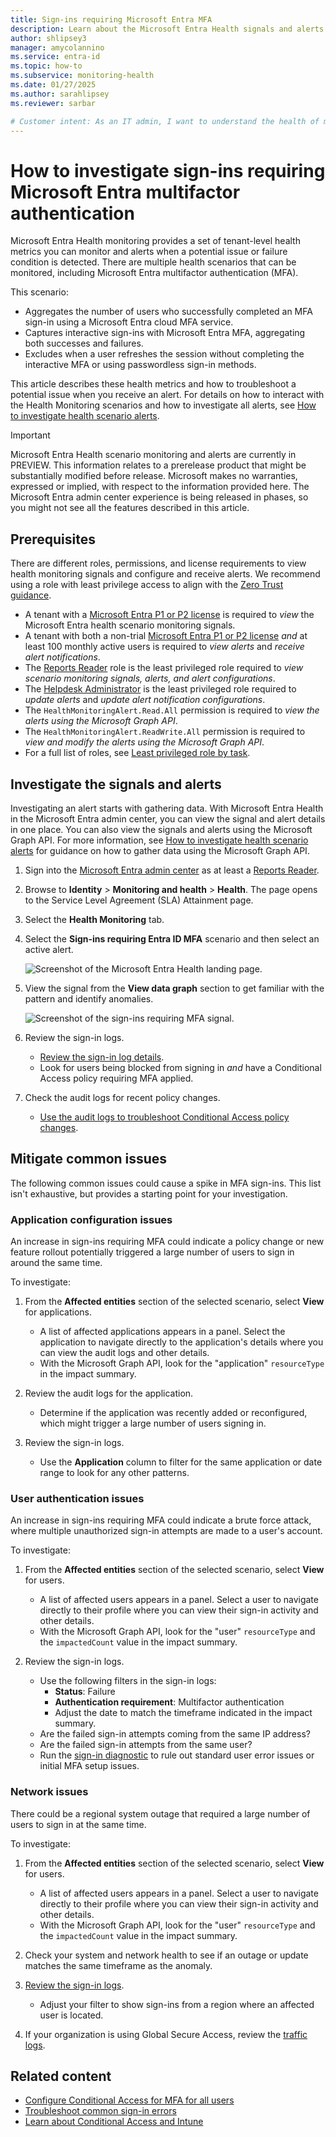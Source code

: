 ```yaml
---
title: Sign-ins requiring Microsoft Entra MFA
description: Learn about the Microsoft Entra Health signals and alerts for sign-ins that require Microsoft Entra multifactor authentication
author: shlipsey3
manager: amycolannino
ms.service: entra-id
ms.topic: how-to
ms.subservice: monitoring-health
ms.date: 01/27/2025
ms.author: sarahlipsey
ms.reviewer: sarbar

# Customer intent: As an IT admin, I want to understand the health of my tenant through identity related signals and alerts so I can proactively address issues and maintain a healthy tenant.
---
```


# How to investigate sign-ins requiring Microsoft Entra multifactor authentication

Microsoft Entra Health monitoring provides a set of tenant-level health metrics you can monitor and alerts when a potential issue or failure condition is detected. There are multiple health scenarios that can be monitored, including Microsoft Entra multifactor authentication (MFA).

This scenario:

- Aggregates the number of users who successfully completed an MFA sign-in using a Microsoft Entra cloud MFA service.
- Captures interactive sign-ins with Microsoft Entra MFA, aggregating both successes and failures.
- Excludes when a user refreshes the session without completing the interactive MFA or using passwordless sign-in methods.

This article describes these health metrics and how to troubleshoot a potential issue when you receive an alert. For details on how to interact with the Health Monitoring scenarios and how to investigate all alerts, see [How to investigate health scenario alerts](../monitoring-health/howto-investigate-health-scenario-alerts.md).

> [!IMPORTANT]
> Microsoft Entra Health scenario monitoring and alerts are currently in PREVIEW.
> This information relates to a prerelease product that might be substantially modified before release. Microsoft makes no warranties, expressed or implied, with respect to the information provided here. The Microsoft Entra admin center experience is being released in phases, so you might not see all the features described in this article.

## Prerequisites

There are different roles, permissions, and license requirements to view health monitoring signals and configure and receive alerts. We recommend using a role with least privilege access to align with the [Zero Trust guidance](/security/zero-trust/zero-trust-overview).

- A tenant with a [Microsoft Entra P1 or P2 license](../../fundamentals/get-started-premium.md) is required to *view* the Microsoft Entra health scenario monitoring signals.
- A tenant with both a non-trial [Microsoft Entra P1 or P2 license](../../fundamentals/get-started-premium.md) *and* at least 100 monthly active users is required to *view alerts* and *receive alert notifications*.
- The [Reports Reader](../role-based-access-control/permissions-reference.md#reports-reader) role is the least privileged role required to *view scenario monitoring signals, alerts, and alert configurations*.
- The [Helpdesk Administrator](../role-based-access-control/permissions-reference.md#helpdesk-administrator) is the least privileged role required to *update alerts* and *update alert notification configurations*.
- The `HealthMonitoringAlert.Read.All` permission is required to *view the alerts using the Microsoft Graph API*.
- The `HealthMonitoringAlert.ReadWrite.All` permission is required to *view and modify the alerts using the Microsoft Graph API*.
- For a full list of roles, see [Least privileged role by task](../role-based-access-control/delegate-by-task.md#monitoring-and-health---audit-and-sign-in-logs-least-privileged-roles).

## Investigate the signals and alerts

Investigating an alert starts with gathering data. With Microsoft Entra Health in the Microsoft Entra admin center, you can view the signal and alert details in one place. You can also view the signals and alerts using the Microsoft Graph API. For more information, see [How to investigate health scenario alerts](../monitoring-health/howto-investigate-health-scenario-alerts.md) for guidance on how to gather data using the Microsoft Graph API. 

1. Sign into the [Microsoft Entra admin center](https://entra.microsoft.com) as at least a [Reports Reader](../role-based-access-control/permissions-reference.md#reports-reader).

1. Browse to **Identity** > **Monitoring and health** > **Health**. The page opens to the Service Level Agreement (SLA) Attainment page.

1. Select the **Health Monitoring** tab.

1. Select the **Sign-ins requiring Entra ID MFA** scenario and then select an active alert.

    ![Screenshot of the Microsoft Entra Health landing page.](media/howto-investigate-health-scenario-alerts/health-monitoring-landing-page.png)

1. View the signal from the **View data graph** section to get familiar with the pattern and identify anomalies.

    ![Screenshot of the sign-ins requiring MFA signal.](media/scenario-health-sign-ins-mfa/scenario-monitoring-signal-mfa.png)

1. Review the sign-in logs.
    - [Review the sign-in log details](concept-sign-in-log-activity-details.md).
    - Look for users being blocked from signing in *and* have a Conditional Access policy requiring MFA applied.
1. Check the audit logs for recent policy changes.
    - [Use the audit logs to troubleshoot Conditional Access policy changes](../conditional-access/troubleshoot-policy-changes-audit-log.md).

## Mitigate common issues

The following common issues could cause a spike in MFA sign-ins. This list isn't exhaustive, but provides a starting point for your investigation.

### Application configuration issues

An increase in sign-ins requiring MFA could indicate a policy change or new feature rollout potentially triggered a large number of users to sign in around the same time.

To investigate:

1. From the **Affected entities** section of the selected scenario, select **View** for applications.
    - A list of affected applications appears in a panel. Select the application to navigate directly to the application's details where you can view the audit logs and other details.
    - With the Microsoft Graph API, look for the "application" `resourceType` in the impact summary.

1. Review the audit logs for the application.
    - Determine if the application was recently added or reconfigured, which might trigger a large number of users signing in. 

1. Review the sign-in logs.
    - Use the **Application** column to filter for the same application or date range to look for any other patterns.

### User authentication issues

An increase in sign-ins requiring MFA could indicate a brute force attack, where multiple unauthorized sign-in attempts are made to a user's account. 

To investigate:

1. From the **Affected entities** section of the selected scenario, select **View** for users.
    - A list of affected users appears in a panel. Select a user to navigate directly to their profile where you can view their sign-in activity and other details.
    - With the Microsoft Graph API, look for the "user" `resourceType` and the `impactedCount` value in the impact summary.

1. Review the sign-in logs.
    - Use the following filters in the sign-in logs:
        - **Status**: Failure
        - **Authentication requirement**: Multifactor authentication
        - Adjust the date to match the timeframe indicated in the impact summary.
    - Are the failed sign-in attempts coming from the same IP address?
    - Are the failed sign-in attempts from the same user?
    - Run the [sign-in diagnostic](howto-use-sign-in-diagnostics.md) to rule out standard user error issues or initial MFA setup issues.

### Network issues

There could be a regional system outage that required a large number of users to sign in at the same time. 

To investigate:

1. From the **Affected entities** section of the selected scenario, select **View** for users.
    - A list of affected users appears in a panel. Select a user to navigate directly to their profile where you can view their sign-in activity and other details.
    - With the Microsoft Graph API, look for the "user" `resourceType` and the `impactedCount` value in the impact summary.

1. Check your system and network health to see if an outage or update matches the same timeframe as the anomaly.

1. [Review the sign-in logs](../monitoring-health/concept-sign-in-log-activity-details.md).
    - Adjust your filter to show sign-ins from a region where an affected user is located.

1. If your organization is using Global Secure Access, review the [traffic logs](../../global-secure-access/how-to-view-traffic-logs.md).

## Related content

- [Configure Conditional Access for MFA for all users](../conditional-access/howto-conditional-access-policy-all-users-mfa.md)
- [Troubleshoot common sign-in errors](howto-troubleshoot-sign-in-errors.md)
- [Learn about Conditional Access and Intune](/mem/intune/protect/conditional-access)
